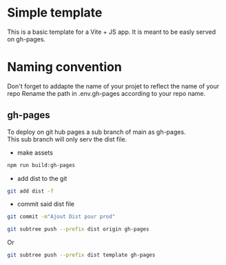 # Simple template

This is a basic template for a Vite + JS app. 
It is meant to be easly served on gh-pages. 

# Naming convention
Don't forget to addapte the name of your projet to reflect the name of your repo
Rename the path in .env.gh-pages according to your repo name. 

## gh-pages 
To deploy on git hub pages a sub branch of main as gh-pages.        
This sub branch will only serv the dist file. 


+ make assets
```sh
npm run build:gh-pages
```
+ add dist to the git 
```sh
git add dist -f 
```
+ commit said dist file 
```sh
git commit -m"Ajout Dist pour prod"
```
```sh
git subtree push --prefix dist origin gh-pages
```
Or
```sh
git subtree push --prefix dist template gh-pages
```
